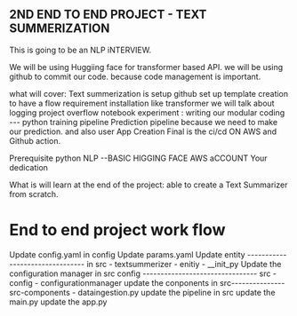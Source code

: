 
## 2ND END TO END PROJECT - TEXT SUMMERIZATION
This is going to be an NLP iNTERVIEW.

We will be using Huggiing face for transformer based API.
we will be using github to commit our code. because code management is important.

what will cover:
Text summerization is 
setup github
set up template creation to have a flow
requirement installation like transformer 
we will talk about logging 
project overflow
notebook experiment : 
writing our modular coding --- python
training pipeline
Prediction pipeline because we need to make our prediction. and also user App Creation
Final is the ci/cd ON AWS and Github action.


Prerequisite
python
NLP --BASIC HIGGING FACE
AWS aCCOUNT
Your dedication


What is will learn at the end of the project:
able to create a Text Summarizer from scratch.




# End to end project work flow
Update config.yaml in config
Update params.yaml
Update entity -------------------------------- in src - textsummerizer - enitiy - __init_py
Update the configuration manager in src config -------------------------------- src - config - configurationmanager
update the conponents in src---------------src-components - dataingestion.py
update the pipeline in src
update the main.py
update the app.py
